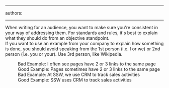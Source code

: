 

---
authors:

---




<span class='intro'> ​When writing for an audience, you want to make sure you're consistent in your way&#160;of addressing them. For standards and rules, it's best to explain what they should do from an objective standpoint.<br>
If you want to use an example from your company to explain how something is done, you should avoid speaking from the 1st person (i.e. I or we) or 2nd person (i.e. you or your). Use 3rd person, like Wikipedia.<br> </span>

<dd class="ssw15-rteElement-FigureBad">​​​​​​​Bad Example&#58; I often see pages have 2 or 3 links to the same page<br></dd><dd class="ssw15-rteElement-FigureGood">​Good&#160;Example&#58; Pages sometimes have 2 or 3 links to the same pag​e</dd><dd class="ssw15-rteElement-FigureBad">Bad Example&#58; At SSW, we use CRM to track sales activities&#160;</dd><dd class="ssw15-rteElement-FigureGood">Good&#160;Example&#58; SSW uses CRM to track sales activities</dd><p class="ssw15-rteElement-P"> 
</p>


